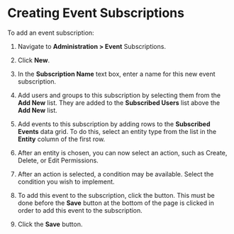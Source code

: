 [title]: # (Creating Event Subscriptions)
[tags]: # (Creating Event Subscription)
[priority]: # (10)

# Creating Event Subscriptions

To add an event subscription:

1. Navigate to **Administration > Event** Subscriptions.

2. Click **New**.

3. In the **Subscription Name** text box, enter a name for this new event subscription.

4. Add users and groups to this subscription by selecting them from the **Add New** list. They are added to the **Subscribed Users** list above the **Add New** list.

5. Add events to this subscription by adding rows to the **Subscribed Events** data grid. To do this, select an entity type from the list in the **Entity** column of the first row.

6. After an entity is chosen, you can now select an action, such as Create, Delete, or Edit Permissions.

7. After an action is selected, a condition may be available. Select the condition you wish to implement.

8. To add this event to the subscription, click the button. This must be done before the **Save** button at the bottom of the page is clicked in order to add this event to the subscription.

9. Click the **Save** button.
